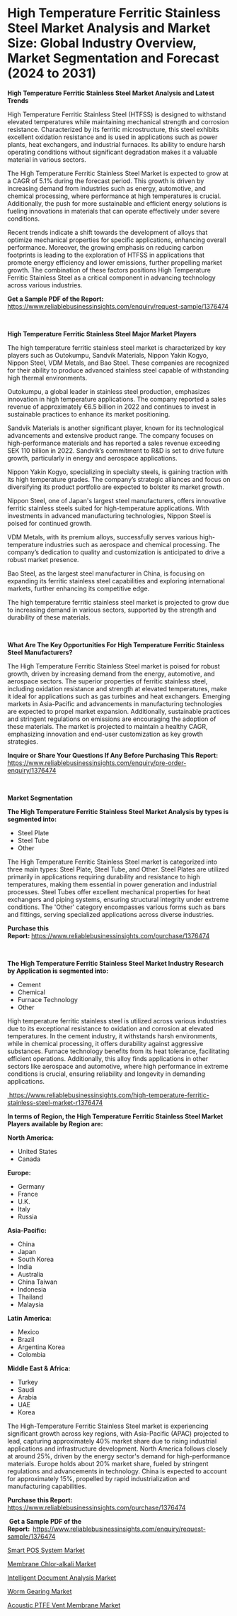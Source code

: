 <p><h1>High Temperature Ferritic Stainless Steel Market Analysis and Market Size: Global Industry Overview, Market Segmentation and Forecast (2024 to 2031)</h1></p><p><strong>High Temperature Ferritic Stainless Steel Market Analysis and Latest Trends</strong></p>
<p><p>High Temperature Ferritic Stainless Steel (HTFSS) is designed to withstand elevated temperatures while maintaining mechanical strength and corrosion resistance. Characterized by its ferritic microstructure, this steel exhibits excellent oxidation resistance and is used in applications such as power plants, heat exchangers, and industrial furnaces. Its ability to endure harsh operating conditions without significant degradation makes it a valuable material in various sectors.</p><p>The High Temperature Ferritic Stainless Steel Market is expected to grow at a CAGR of 5.1% during the forecast period. This growth is driven by increasing demand from industries such as energy, automotive, and chemical processing, where performance at high temperatures is crucial. Additionally, the push for more sustainable and efficient energy solutions is fueling innovations in materials that can operate effectively under severe conditions.</p><p>Recent trends indicate a shift towards the development of alloys that optimize mechanical properties for specific applications, enhancing overall performance. Moreover, the growing emphasis on reducing carbon footprints is leading to the exploration of HTFSS in applications that promote energy efficiency and lower emissions, further propelling market growth. The combination of these factors positions High Temperature Ferritic Stainless Steel as a critical component in advancing technology across various industries.</p></p>
<p><strong>Get a Sample PDF of the Report:&nbsp;</strong> <a href="https://www.reliablebusinessinsights.com/enquiry/request-sample/1376474?utm_campaign=1260&utm_medium=2&utm_source=Github&utm_content=ia&utm_term=23102024&utm_id=high-temperature-ferritic-stainless-steel">https://www.reliablebusinessinsights.com/enquiry/request-sample/1376474</a></p>
<p>&nbsp;</p>
<p><strong>High Temperature Ferritic Stainless Steel Major Market Players</strong></p>
<p><p>The high temperature ferritic stainless steel market is characterized by key players such as Outokumpu, Sandvik Materials, Nippon Yakin Kogyo, Nippon Steel, VDM Metals, and Bao Steel. These companies are recognized for their ability to produce advanced stainless steel capable of withstanding high thermal environments.</p><p>Outokumpu, a global leader in stainless steel production, emphasizes innovation in high temperature applications. The company reported a sales revenue of approximately €6.5 billion in 2022 and continues to invest in sustainable practices to enhance its market positioning.</p><p>Sandvik Materials is another significant player, known for its technological advancements and extensive product range. The company focuses on high-performance materials and has reported a sales revenue exceeding SEK 110 billion in 2022. Sandvik’s commitment to R&D is set to drive future growth, particularly in energy and aerospace applications.</p><p>Nippon Yakin Kogyo, specializing in specialty steels, is gaining traction with its high temperature grades. The company’s strategic alliances and focus on diversifying its product portfolio are expected to bolster its market growth.</p><p>Nippon Steel, one of Japan's largest steel manufacturers, offers innovative ferritic stainless steels suited for high-temperature applications. With investments in advanced manufacturing technologies, Nippon Steel is poised for continued growth.</p><p>VDM Metals, with its premium alloys, successfully serves various high-temperature industries such as aerospace and chemical processing. The company’s dedication to quality and customization is anticipated to drive a robust market presence.</p><p>Bao Steel, as the largest steel manufacturer in China, is focusing on expanding its ferritic stainless steel capabilities and exploring international markets, further enhancing its competitive edge.</p><p>The high temperature ferritic stainless steel market is projected to grow due to increasing demand in various sectors, supported by the strength and durability of these materials.</p></p>
<p>&nbsp;</p>
<p><strong>What Are The Key Opportunities For High Temperature Ferritic Stainless Steel Manufacturers?</strong></p>
<p><p>The High Temperature Ferritic Stainless Steel market is poised for robust growth, driven by increasing demand from the energy, automotive, and aerospace sectors. The superior properties of ferritic stainless steel, including oxidation resistance and strength at elevated temperatures, make it ideal for applications such as gas turbines and heat exchangers. Emerging markets in Asia-Pacific and advancements in manufacturing technologies are expected to propel market expansion. Additionally, sustainable practices and stringent regulations on emissions are encouraging the adoption of these materials. The market is projected to maintain a healthy CAGR, emphasizing innovation and end-user customization as key growth strategies.</p></p>
<p><strong>Inquire or Share Your Questions If Any Before Purchasing This Report:</strong> <a href="https://www.reliablebusinessinsights.com/enquiry/pre-order-enquiry/1376474?utm_campaign=1260&utm_medium=2&utm_source=Github&utm_content=ia&utm_term=23102024&utm_id=high-temperature-ferritic-stainless-steel">https://www.reliablebusinessinsights.com/enquiry/pre-order-enquiry/1376474</a></p>
<p>&nbsp;</p>
<p><strong>Market Segmentation</strong></p>
<p><strong>The High Temperature Ferritic Stainless Steel Market Analysis by types is segmented into:</strong></p>
<p><ul><li>Steel Plate</li><li>Steel Tube</li><li>Other</li></ul></p>
<p><p>The High Temperature Ferritic Stainless Steel market is categorized into three main types: Steel Plate, Steel Tube, and Other. Steel Plates are utilized primarily in applications requiring durability and resistance to high temperatures, making them essential in power generation and industrial processes. Steel Tubes offer excellent mechanical properties for heat exchangers and piping systems, ensuring structural integrity under extreme conditions. The 'Other' category encompasses various forms such as bars and fittings, serving specialized applications across diverse industries.</p></p>
<p><strong>Purchase this Report:&nbsp;</strong><a href="https://www.reliablebusinessinsights.com/purchase/1376474?utm_campaign=1260&utm_medium=2&utm_source=Github&utm_content=ia&utm_term=23102024&utm_id=high-temperature-ferritic-stainless-steel">https://www.reliablebusinessinsights.com/purchase/1376474</a></p>
<p>&nbsp;</p>
<p><strong>The High Temperature Ferritic Stainless Steel Market Industry Research by Application is segmented into:</strong></p>
<p><ul><li>Cement</li><li>Chemical</li><li>Furnace Technology</li><li>Other</li></ul></p>
<p><p>High temperature ferritic stainless steel is utilized across various industries due to its exceptional resistance to oxidation and corrosion at elevated temperatures. In the cement industry, it withstands harsh environments, while in chemical processing, it offers durability against aggressive substances. Furnace technology benefits from its heat tolerance, facilitating efficient operations. Additionally, this alloy finds applications in other sectors like aerospace and automotive, where high performance in extreme conditions is crucial, ensuring reliability and longevity in demanding applications.</p></p>
<p><a href="https://www.reliablebusinessinsights.com/high-temperature-ferritic-stainless-steel-market-r1376474?utm_campaign=1260&utm_medium=2&utm_source=Github&utm_content=ia&utm_term=23102024&utm_id=high-temperature-ferritic-stainless-steel">&nbsp;https://www.reliablebusinessinsights.com/high-temperature-ferritic-stainless-steel-market-r1376474</a></p>
<p><strong>In terms of Region, the High Temperature Ferritic Stainless Steel Market Players available by Region are:</strong></p>
<p>
    <p> <strong> North America: </strong>
        <ul>
            <li>United States</li>
            <li>Canada</li>
        </ul>
        </p> 
    <p> <strong> Europe: </strong>
        <ul>
            <li>Germany</li>
            <li>France</li>
            <li>U.K.</li>
            <li>Italy</li>
            <li>Russia</li>
        </ul>
        </p> 
    <p> <strong> Asia-Pacific: </strong>
        <ul>
            <li>China</li>
            <li>Japan</li>
            <li>South Korea</li>
            <li>India</li>
            <li>Australia</li>
            <li>China Taiwan</li>
            <li>Indonesia</li>
            <li>Thailand</li>
            <li>Malaysia</li>
        </ul>
        </p> 
    <p> <strong> Latin America: </strong>
        <ul>
            <li>Mexico</li>
            <li>Brazil</li>
            <li>Argentina Korea</li>
            <li>Colombia</li>
        </ul>
        </p> 
    <p> <strong> Middle East & Africa: </strong>
        <ul>
            <li>Turkey</li>
            <li>Saudi</li>
            <li>Arabia</li>
            <li>UAE</li>
            <li>Korea</li>
        </ul>
    </p>
    </p>
<p><p>The High-Temperature Ferritic Stainless Steel market is experiencing significant growth across key regions, with Asia-Pacific (APAC) projected to lead, capturing approximately 40% market share due to rising industrial applications and infrastructure development. North America follows closely at around 25%, driven by the energy sector's demand for high-performance materials. Europe holds about 20% market share, fueled by stringent regulations and advancements in technology. China is expected to account for approximately 15%, propelled by rapid industrialization and manufacturing capabilities.</p></p>
<p><strong>Purchase this Report: </strong><a href="https://www.reliablebusinessinsights.com/purchase/1376474?utm_campaign=1260&utm_medium=2&utm_source=Github&utm_content=ia&utm_term=23102024&utm_id=high-temperature-ferritic-stainless-steel">https://www.reliablebusinessinsights.com/purchase/1376474</a></p>
<p>&nbsp;<strong>Get a Sample PDF of the Report:&nbsp;&nbsp;</strong><a href="https://www.reliablebusinessinsights.com/enquiry/request-sample/1376474?utm_campaign=1260&utm_medium=2&utm_source=Github&utm_content=ia&utm_term=23102024&utm_id=high-temperature-ferritic-stainless-steel">https://www.reliablebusinessinsights.com/enquiry/request-sample/1376474</a></p>
<p><strong></strong></p>
<p><p><a href="https://www.linkedin.com/pulse/competitive-intelligence-smart-pos-system-market-key-players-ozofe?utm_campaign=1260&utm_medium=2&utm_source=Github&utm_content=ia&utm_term=23102024&utm_id=high-temperature-ferritic-stainless-steel">Smart POS System Market</a></p><p><a href="https://github.com/dowsegmspivadlk/Market-Research-Report-List-1/blob/main/membrane-chlor-alkali-market.md?utm_campaign=1260&utm_medium=2&utm_source=Github&utm_content=ia&utm_term=23102024&utm_id=high-temperature-ferritic-stainless-steel">Membrane Chlor-alkali Market</a></p><p><a href="https://www.linkedin.com/pulse/analyzing-intelligent-document-analysis-market-dynamics-growth-8xpse?utm_campaign=1260&utm_medium=2&utm_source=Github&utm_content=ia&utm_term=23102024&utm_id=high-temperature-ferritic-stainless-steel">Intelligent Document Analysis Market</a></p><p><a href="https://issuu.com/reportprime-2/docs/worm-gearing-market-size-2030.pptx_c020ca2e93239c?utm_campaign=1260&utm_medium=2&utm_source=Github&utm_content=ia&utm_term=23102024&utm_id=high-temperature-ferritic-stainless-steel">Worm Gearing Market</a></p><p><a href="https://github.com/knaufethaganye/Market-Research-Report-List-1/blob/main/acoustic-ptfe-vent-membrane-market.md?utm_campaign=1260&utm_medium=2&utm_source=Github&utm_content=ia&utm_term=23102024&utm_id=high-temperature-ferritic-stainless-steel">Acoustic PTFE Vent Membrane Market</a></p></p>